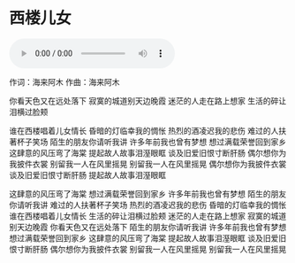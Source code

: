 # 西楼儿女

<audio controls="controls" src="/生活漫谈/音乐/assets/西楼儿女.mp3"></audio>

作词：海来阿木
作曲：海来阿木

你看天色又在远处落下
寂寞的城道别天边晚霞
迷茫的人走在路上想家
生活的碎让泪横过脸颊

谁在西楼唱着儿女情长
昏暗的灯临幸我的惆怅
热烈的酒凌迟我的悲伤
难过的人扶著杯子笑场
陌生的朋友你请听我讲
许多年前我也曾有梦想
想过满载荣誉回到家乡
这肆意的风压弯了海棠
提起故人故事泪溼眼眶
谈及旧爱旧恨寸断肝肠
偶尔想你为我披件衣裳
别留我一人在风里摇晃
别留我一人在风里摇晃
偶尔想你为我披件衣裳
谈及旧爱旧恨寸断肝肠
提起故人故事泪溼眼眶


这肆意的风压弯了海棠
想过满载荣誉回到家乡
许多年前我也曾有梦想
陌生的朋友你请听我讲
难过的人扶著杯子笑场
热烈的酒凌迟我的悲伤
昏暗的灯临幸我的惆怅
谁在西楼唱着儿女情长
生活的碎让泪横过脸颊
迷茫的人走在路上想家
寂寞的城道别天边晚霞
你看天色又在远处落下
陌生的朋友你请听我讲
许多年前我也曾有梦想
想过满载荣誉回到家乡
这肆意的风压弯了海棠
提起故人故事泪溼眼眶
谈及旧爱旧恨寸断肝肠
偶尔想你为我披件衣裳
别留我一人在风里摇晃
别留我一人在风里摇晃


